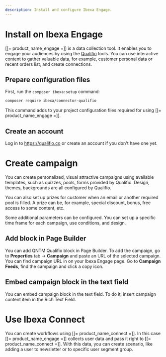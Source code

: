 ```yaml
---
description: Install and configure Ibexa Engage.
---
```


# Install on Ibexa Engage

[[= product_name_engage =]] is a data collection tool. It enables you to engage your audiences by using the [Qualifio](https://qualifio.com/) tools.
You can use interactive content to gather valuable data, for example, customer personal data or recent orders list, and create connections.

## Prepare configuration files

First, run the `composer ibexa:setup` command:

``` bash
composer require ibexa/connector-qualifio
```

This command adds to your project configuration files required for using [[= product_name_engage =]].

## Create an account

Log in to https://qualifio.co or create an account if you don't have one yet.

# Create campaign

You can create personalized, visual attractive campaigns using available templates, such as quizzes, pools, forms provided by Qualifio.
Design, themes, backgrounds are all configured by Qualifio.

You can also set up prizes for customer when an email or another required pool is filled.
A prize can be, for example, special discount, bonus, free access to some content, etc.

Some additional parameters can be configured. You can set up a specific time frame for each campaign, use conditions, and design.

## Add block in Page Builder

You can add QNTM Qualifio block in Page Builder.
To add the campaign,  go to **Properties** tab -> **Campaign** and paste an URL of the selected campaign.
You can find campaign URL in on your Ibexa Engage page. 
Go to **Campaign Feeds**, find the campaign and click a copy icon.

## Embed campaign block in the text field

You can embed campaign block in the text field.
To do it, insert campaign content item in the Rich Text Field.

# Use Ibexa Connect

You can create workflows using [[= product_name_connect =]]. 
In this case [[= product_name_engage =]] collects user data and pass it right to [[= product_name_connect =]]. 
With this data, you can create scenario, like adding a user to newsletter or to specific user segment group.